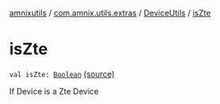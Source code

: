 [amnixutils](../../index.md) / [com.amnix.utils.extras](../index.md) / [DeviceUtils](index.md) / [isZte](./is-zte.md)

# isZte

`val isZte: `[`Boolean`](https://kotlinlang.org/api/latest/jvm/stdlib/kotlin/-boolean/index.html) [(source)](https://github.com/AmniX/amnixUtils/tree/master/amnixutils/src/main/java/com/amnix/utils/extras/DeviceUtils.kt#L79)

If Device is a Zte Device

